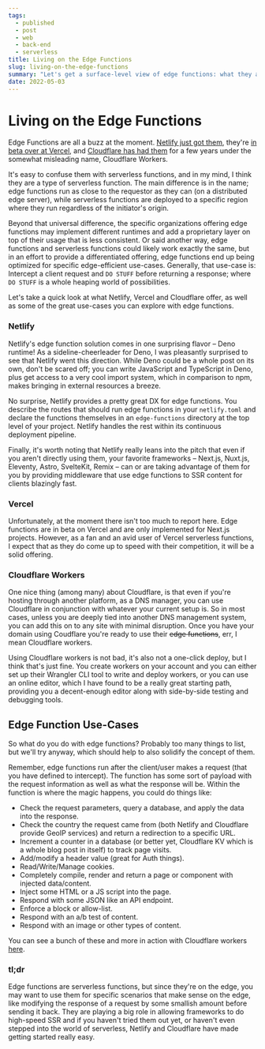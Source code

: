 ```yaml
---
tags: 
  - published
  - post
  - web
  - back-end
  - serverless
title: Living on the Edge Functions
slug: living-on-the-edge-functions
summary: "Let's get a surface-level view of edge functions: what they are, what they're good for, and how you can get started with them"
date: 2022-05-03
---
```



# Living on the Edge Functions

Edge Functions are all a buzz at the moment. [Netlify just got them](https://www.netlify.com/blog/announcing-serverless-compute-with-edge-functions/), they're [in beta over at Vercel](https://vercel.com/docs/concepts/functions/edge-functions), and [Cloudflare has had them](https://developers.cloudflare.com/workers/) for a few years under the somewhat misleading name, Cloudflare Workers.

It's easy to confuse them with serverless functions, and in my mind, I think they are a type of serverless function. The main difference is in the name; edge functions run as close to the requestor as they can (on a distributed edge server), while serverless functions are deployed to a specific region where they run regardless of the initiator's origin.

Beyond that universal difference, the specific organizations offering edge functions may implement different runtimes and add a proprietary layer on top of their usage that is less consistent. Or said another way, edge functions and serverless functions could likely work exactly the same, but in an effort to provide a differentiated offering, edge functions end up being optimized for specific edge-efficient use-cases. Generally, that use-case is: Intercept a client request and `DO STUFF` before returning a response; where `DO STUFF` is a whole heaping world of possibilities.

Let's take a quick look at what Netlify, Vercel and Cloudflare offer, as well as some of the great use-cases you can explore with edge functions.

### Netlify

Netlify's edge function solution comes in one surprising flavor – Deno runtime! As a sideline-cheerleader for Deno, I was pleasantly surprised to see that Netlify went this direction. While Deno could be a whole post on its own, don't be scared off; you can write JavaScript and TypeScript in Deno, plus get access to a very cool import system, which in comparison to npm, makes bringing in external resources a breeze.

No surprise, Netlify provides a pretty great DX for edge functions. You describe the routes that should run edge functions in your `netlify.toml` and declare the functions themselves in an `edge-functions` directory at the top level of your project. Netlify handles the rest within its continuous deployment pipeline.

Finally, it's worth noting that Netlify really leans into the pitch that even if you aren't directly using them, your favorite frameworks – Next.js, Nuxt.js, Eleventy, Astro, SvelteKit, Remix – can or are taking advantage of them for you by providing middleware that use edge functions to SSR content for clients blazingly fast.

### Vercel

Unfortunately, at the moment there isn't too much to report here. Edge functions are in beta on Vercel and are only implemented for Next.js projects. However, as a fan and an avid user of Vercel serverless functions, I expect that as they do come up to speed with their competition, it will be a solid offering.

### Cloudflare Workers

One nice thing (among many) about Cloudflare, is that even if you're hosting through another platform, as a DNS manager, you can use Cloudflare in conjunction with whatever your current setup is. So in most cases, unless you are deeply tied into another DNS management system, you can add this on to any site with minimal disruption. Once you have your domain using Coudflare you're ready to use their ~~edge functions~~, err, I mean Cloudflare workers.

Using Cloudflare workers is not bad, it's also not a one-click deploy, but I think that's just fine. You create workers on your account and you can either set up their Wrangler CLI tool to write and deploy workers, or you can use an online editor, which I have found to be a really great starting path, providing you a decent-enough editor along with side-by-side testing and debugging tools.

## Edge Function Use-Cases

So what do you do with edge functions? Probably too many things to list, but we'll try anyway, which should help to also solidify the concept of them.

Remember, edge functions run after the client/user makes a request (that you have defined to intercept). The function has some sort of payload with the request information as well as what the response will be. Within the function is where the magic happens, you could do things like:

- Check the request parameters, query a database, and apply the data into the response.
- Check the country the request came from (both Netlify and Cloudflare provide GeoIP services) and return a redirection to a specific URL.
- Increment a counter in a database (or better yet, Cloudflare KV which is a whole blog post in itself) to track page visits.
- Add/modify a header value (great for Auth things).
- Read/Write/Manage cookies.
- Completely compile, render and return a page or component with injected data/content.
- Inject some HTML or a JS script into the page.
- Respond with some JSON like an API endpoint.
- Enforce a block or allow-list.
- Respond with an a/b test of content.
- Respond with an image or other types of content.

You can see a bunch of these and more in action with Cloudflare workers [here](https://developers.cloudflare.com/workers/examples/).

### tl;dr

Edge functions are serverless functions, but since they're on the edge, you may want to use them for specific scenarios that make sense on the edge, like modifying the response of a request by some smallish amount before sending it back. They are playing a big role in allowing frameworks to do high-speed SSR and if you haven't tried them out yet, or haven't even stepped into the world of serverless, Netlify and Cloudflare have made getting started really easy.